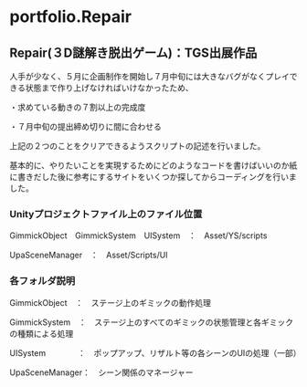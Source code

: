# portfolio.Repair
## Repair(３D謎解き脱出ゲーム)：TGS出展作品

人手が少なく、５月に企画制作を開始し７月中旬には大きなバグがなくプレイできる状態まで作り上げなければいけなかったため、

・求めている動きの７割以上の完成度

・７月中旬の提出締め切りに間に合わせる


上記の２つのことをクリアできるようスクリプトの記述を行いました。

基本的に、やりたいことを実現するためにどのようなコードを書けばいいのか紙に書きだした後に参考にするサイトをいくつか探してからコーディングを行いました。

### Unityプロジェクトファイル上のファイル位置

GimmickObject　GimmickSystem　UISystem　：　Asset/YS/scripts

UpaSceneManager　：　Asset/Scripts/UI


### 各フォルダ説明

GimmickObject　：　ステージ上のギミックの動作処理

GimmickSystem　：　ステージ上のすべてのギミックの状態管理と各ギミックの種類による処理

UISystem　　　　：　ポップアップ、リザルト等の各シーンのUIの処理（一部）

UpaSceneManager：　シーン関係のマネージャー
